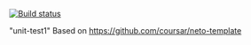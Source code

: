 [![Build status](https://ci.appveyor.com/api/projects/status/6lw2w7je7ffoo522?svg=true)](https://ci.appveyor.com/project/anikolaevski/unit-test1)

"unit-test1"
Based on https://github.com/coursar/neto-template
